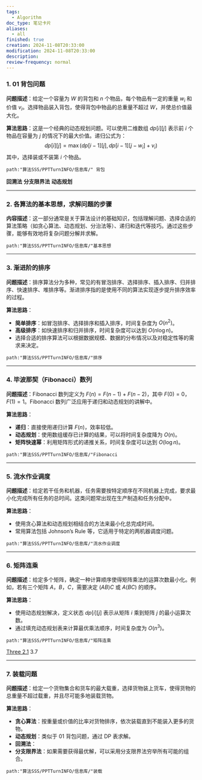 ```yaml
---
tags:
  - Algorithm
doc_type: 笔记卡片
aliases:
  - all
finished: true
creation: 2024-11-08T20:33:00
modification: 2024-11-08T20:33:00
description: 
review-frequency: normal
---
```


### 1. 01 背包问题
**问题描述**：给定一个容量为 $W$ 的背包和 $n$ 个物品，每个物品有一定的重量 $w_i$ 和价值 $v_i$。选择物品装入背包，使得背包中物品的总重量不超过 $W$，并使总价值最大化。

**算法思路**：这是一个经典的动态规划问题。可以使用二维数组 $dp[i][j]$ 表示前 $i$ 个物品在容量为 $j$ 的情况下的最大价值。递归公式为：
$$
dp[i][j] = \max(dp[i-1][j], dp[i-1][j - w_i] + v_i)
$$
其中，选择装或不装第 $i$ 个物品。

```
path:"算法SSS/PPTTurnINFO/信息库/" 背包
```

**回溯法**
**分支限界法**
**动态规划**

---

### 2. 各算法的基本思想，求解问题的步骤
**内容描述**：这一部分通常是关于算法设计的基础知识，包括理解问题、选择合适的算法策略（如贪心算法、动态规划、分治法等）、递归和迭代等技巧。通过这些步骤，能够有效地将复杂问题分解并求解。

```
path:"算法SSS/PPTTurnINFO/信息库/"基本思想
```

---

### 3. 渐进阶的排序
**问题描述**：排序算法分为多种，常见的有冒泡排序、选择排序、插入排序、归并排序、快速排序、堆排序等。渐进排序指的是使用不同的算法实现逐步提升排序效率的过程。

**算法思路**：
- **简单排序**：如冒泡排序、选择排序和插入排序，时间复杂度为 $O(n^2)$。
- **高级排序**：如快速排序和归并排序，时间复杂度可以达到 $O(n \log n)$。
- 选择合适的排序算法可以根据数据规模、数据的分布情况以及对稳定性等的需求来决定。

```
path:"算法SSS/PPTTurnINFO/信息库/"排序
```

---

### 4. 毕波那契（Fibonacci）数列
**问题描述**：Fibonacci 数列定义为 $F(n) = F(n-1) + F(n-2)$，其中 $F(0) = 0$，$F(1) = 1$。Fibonacci 数列广泛应用于递归和动态规划的讲解中。

**算法思路**：
- **递归**：直接使用递归计算 $F(n)$，效率较低。
- **动态规划**：使用数组缓存已计算的结果，可以将时间复杂度降为 $O(n)$。
- **矩阵快速幂**：利用矩阵形式的递推关系，时间复杂度可以达到 $O(\log n)$。
```
path:"算法SSS/PPTTurnINFO/信息库/"Fibonacci
```
---

### 5. 流水作业调度
**问题描述**：给定若干任务和机器，任务需要按特定顺序在不同机器上完成，要求最小化完成所有任务的总时间。这类问题常出现在生产制造和任务分配中。

**算法思路**：
- 使用贪心算法和动态规划相结合的方法来最小化总完成时间。
- 常用算法包括 Johnson’s Rule 等，它适用于特定的两机器调度问题。

```
path:"算法SSS/PPTTurnINFO/信息库/"流水作业调度
```

---

### 6. 矩阵连乘
**问题描述**：给定多个矩阵，确定一种计算顺序使得矩阵乘法的运算次数最小化。例如，若有三个矩阵 $A$，$B$，$C$，需要决定 $(AB)C$ 或 $A(BC)$ 的顺序。

**算法思路**：
- 使用动态规划解决，定义状态 $dp[i][j]$ 表示从矩阵 $i$ 乘到矩阵 $j$ 的最小运算次数。
- 通过填充动态规划表来计算最优乘法顺序，时间复杂度为 $O(n^3)$。

```
path:"算法SSS/PPTTurnINFO/信息库/"矩阵连乘
```

[Three 2.1](PPTTurnINFO/信息库/Three%202.1.md)  3.7

---

### 7. 装载问题
**问题描述**：给定一个货物集合和货车的最大载重，选择货物装上货车，使得货物的总重量不超过载重，并且尽可能多地装载货物。

**算法思路**：
- **贪心算法**：按重量或价值的比率对货物排序，依次装载直到不能装入更多的货物。
- **动态规划**：类似于 01 背包问题，通过 DP 表求解。
- **回溯法**：
- **分支限界法**：如果需要获得最优解，可以采用分支限界法穷举所有可能的组合。


```
path:"算法SSS/PPTTurnINFO/信息库/"装载
```